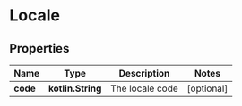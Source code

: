 
# Locale

## Properties
| Name | Type | Description | Notes |
| ------------ | ------------- | ------------- | ------------- |
| **code** | **kotlin.String** | The locale code |  [optional] |




